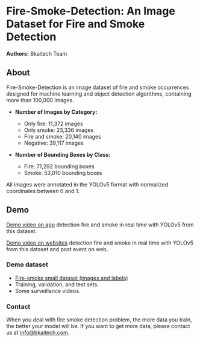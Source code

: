 # Fire-Smoke-Detection: An Image Dataset for Fire and Smoke Detection

**Authors:** Bkaitech Team

## About

Fire-Smoke-Detection is an image dataset of fire and smoke occurrences designed for machine learning and object detection algorithms, containing more than
100,000 images.

- **Number of Images by Category:**

  - Only fire: 11,372 images
  - Only smoke: 23,336 images
  - Fire and smoke: 20,140 images
  - Negative: 39,117 images

- **Number of Bounding Boxes by Class:**

  - Fire: 71,292 bounding boxes
  - Smoke: 53,010 bounding boxes

All images were annotated in the YOLOv5 format with normalized coordinates between 0 and 1.

## Demo

[Demo video on app](https://www.youtube.com/watch?v=BP7G_zsJhYc&feature=youtu.be) detection fire and smoke in real time with YOLOv5 from this dataset.

[Demo video on websites](https://youtu.be/e_Qedv69d1k) detection fire and smoke in real time with YOLOv5 from this dataset and post event on web.

### Demo dataset

- [Fire-smoke small dataset (images and labels)](./demo-dataset)
- Training, validation, and test sets.
- Some surveillance videos.

### Contact

When you deal with fire smoke detection problem, the more data you train, the better your model will be. If you want to get more data, please contact us at [info@bkaitech.com](mailto:info@bkaitech.com).
